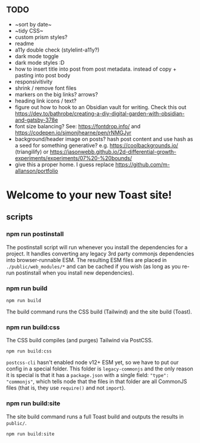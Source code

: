## TODO

- ~sort by date~
- ~tidy CSS~
- custom prism styles?
- readme
- a11y double check (stylelint-a11y?)
- dark mode toggle
- dark mode styles :D
- how to insert title into post from post metadata. instead of copy + pasting into post body
- responsivitivity
- shrink / remove font files
- markers on the big links? arrows?
- heading link icons / text?
- figure out how to hook to an Obsidian vault for writing. Check this out https://dev.to/bathrobe/creating-a-diy-digital-garden-with-obsidian-and-gatsby-378e
- font size balancing? See: https://fontdrop.info/ and https://codepen.io/simonjhearne/pen/rNMGJyr
- background/header image on posts? hash post content and use hash as a seed for something generative? e.g. https://coolbackgrounds.io/ (triangilify) or https://jasonwebb.github.io/2d-differential-growth-experiments/experiments/07%20-%20bounds/
- give this a proper home. I guess replace https://github.com/m-allanson/portfolio

# Welcome to your new Toast site!

## scripts

### npm run postinstall

The postinstall script will run whenever you install the dependencies for a project. It handles converting any legacy 3rd party commonjs dependencies into browser-runnable ESM. The resulting ESM files are placed in `./public/web_modules/*` and can be cached if you wish (as long as you re-run postinstall when you install new dependencies).

### npm run build

```shell
npm run build
```

The build command runs the CSS build (Tailwind) and the site build (Toast).

### npm run build:css

The CSS build compiles (and purges) Tailwind via PostCSS.

```shell
npm run build:css
```

`postcss-cli` hasn't enabled node v12+ ESM yet, so we have to put our config in a special folder. This folder is `legacy-commonjs` and the only reason it is special is that it has a `package.json` with a single field: `"type": "commonjs"`, which tells node that the files in that folder are all CommonJS files (that is, they use `require()` and not `import`).

### npm run build:site

The site build command runs a full Toast build and outputs the results in `public/`.

```shell
npm run build:site
```
